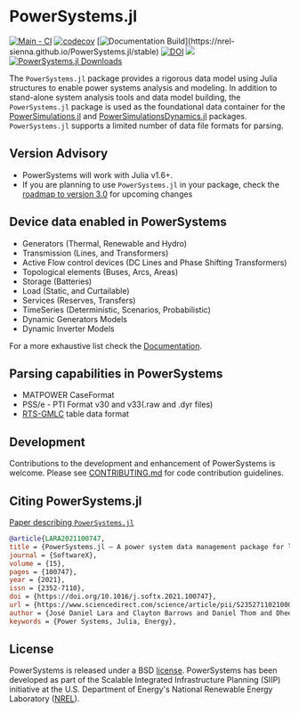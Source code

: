 # PowerSystems.jl

[![Main - CI](https://github.com/NREL-Sienna/PowerSystems.jl/workflows/Main%20-%20CI/badge.svg)](https://github.com/NREL-Sienna/PowerSystems.jl/actions/workflows/main-tests.yml)
[![codecov](https://codecov.io/gh/NREL-Sienna/PowerSystems.jl/branch/main/graph/badge.svg)](https://codecov.io/gh/NREL-Sienna/PowerSystems.jl)
[![Documentation Build](https://github.com/NREL-Sienna/PowerSystems.jl/workflows/Documentation/badge.svg?)](https://nrel-sienna.github.io/PowerSystems.jl/stable)
[![DOI](https://zenodo.org/badge/114039584.svg)](https://zenodo.org/badge/latestdoi/114039584)
[<img src="https://img.shields.io/badge/slack-@SIIP/PSY-blue.svg?logo=slack">](https://join.slack.com/t/nrel-sienna/shared_invite/zt-glam9vdu-o8A9TwZTZqqNTKHa7q3BpQ)
[![PowerSystems.jl Downloads](https://shields.io/endpoint?url=https://pkgs.genieframework.com/api/v1/badge/PowerSystems)](https://pkgs.genieframework.com?packages=PowerSystems)

The `PowerSystems.jl` package provides a rigorous data model using Julia structures to enable power systems analysis and modeling. In addition to stand-alone system analysis tools and data model building, the `PowerSystems.jl` package is used as the foundational data container for the [PowerSimulations.jl](https://github.com/NREL/PowerSimulations.jl) and [PowerSimulationsDynamics.jl](https://github.com/NREL-Sienna/PowerSimulationsDynamics.jl) packages. `PowerSystems.jl` supports a limited number of data file formats for parsing.

## Version Advisory

- PowerSystems will work with Julia v1.6+.
- If you are planning to use `PowerSystems.jl` in your package, check the [roadmap to version 3.0](https://github.com/NREL-Sienna/PowerSystems.jl/projects/3) for upcoming changes

## Device data enabled in PowerSystems

- Generators (Thermal, Renewable and Hydro)
- Transmission (Lines, and Transformers)
- Active Flow control devices (DC Lines and Phase Shifting Transformers)
- Topological elements (Buses, Arcs, Areas)
- Storage (Batteries)
- Load (Static, and Curtailable)
- Services (Reserves, Transfers)
- TimeSeries (Deterministic, Scenarios, Probabilistic)
- Dynamic Generators Models
- Dynamic Inverter Models

For a more exhaustive list check the [Documentation](https://nrel-sienna.github.io/PowerSystems.jl/stable).

## Parsing capabilities in PowerSystems

- MATPOWER CaseFormat
- PSS/e - PTI Format v30 and v33(.raw and .dyr files)
- [RTS-GMLC](https://github.com/GridMod/RTS-GMLC/tree/main/RTS_Data/SourceData) table data format

## Development

Contributions to the development and enhancement of PowerSystems is welcome. Please see
[CONTRIBUTING.md](https://github.com/NREL/PowerSystems.jl/blob/main/CONTRIBUTING.md) for
code contribution guidelines.

## Citing PowerSystems.jl

[Paper describing `PowerSystems.jl`](https://www.sciencedirect.com/science/article/pii/S2352711021000765)

```bibtex
@article{LARA2021100747,
title = {PowerSystems.jl — A power system data management package for large scale modeling},
journal = {SoftwareX},
volume = {15},
pages = {100747},
year = {2021},
issn = {2352-7110},
doi = {https://doi.org/10.1016/j.softx.2021.100747},
url = {https://www.sciencedirect.com/science/article/pii/S2352711021000765},
author = {José Daniel Lara and Clayton Barrows and Daniel Thom and Dheepak Krishnamurthy and Duncan Callaway},
keywords = {Power Systems, Julia, Energy},
```

## License

PowerSystems is released under a BSD [license](https://github.com/NREL/PowerSystems.jl/blob/main/LICENSE).
PowerSystems has been developed as part of the Scalable Integrated Infrastructure Planning (SIIP)
initiative at the U.S. Department of Energy's National Renewable Energy Laboratory ([NREL](https://www.nrel.gov/)).
